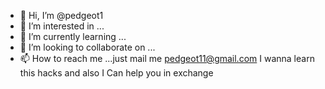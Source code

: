 - 👋 Hi, I’m @pedgeot1
- 👀 I’m interested in ...
- 🌱 I’m currently learning ...
- 💞️ I’m looking to collaborate on ...
- 📫 How to reach me ...just mail me 
pedgeot11@gmail.com
I wanna learn this hacks and also I 
Can help you in exchange


<!---
pedgeot1/pedgeot1 is a ✨ special ✨ repository because its `README.md` (this file) appears on your GitHub profile.
You can click the Preview link to take a look at your changes.
--->
